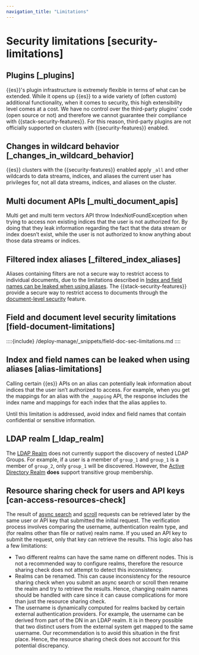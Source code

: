 ```yaml
---
navigation_title: "Limitations"
---
```


# Security limitations [security-limitations]



## Plugins [_plugins]

{{es}}'s plugin infrastructure is extremely flexible in terms of what can be extended. While it opens up {{es}} to a wide variety of (often custom) additional functionality, when it comes to security, this high extensibility level comes at a cost. We have no control over the third-party plugins' code (open source or not) and therefore we cannot guarantee their compliance with {{stack-security-features}}. For this reason, third-party plugins are not officially supported on clusters with {{security-features}} enabled.


## Changes in wildcard behavior [_changes_in_wildcard_behavior]

{{es}} clusters with the {{security-features}} enabled apply `_all` and other wildcards to data streams, indices, and aliases the current user has privileges for, not all data streams, indices, and aliases on the cluster.


## Multi document APIs [_multi_document_apis]

Multi get and multi term vectors API throw IndexNotFoundException when trying to access non existing indices that the user is not authorized for. By doing that they leak information regarding the fact that the data stream or index doesn’t exist, while the user is not authorized to know anything about those data streams or indices.


## Filtered index aliases [_filtered_index_aliases]

Aliases containing filters are not a secure way to restrict access to individual documents, due to the limitations described in [Index and field names can be leaked when using aliases](../../../deploy-manage/security.md#alias-limitations). The {{stack-security-features}} provide a secure way to restrict access to documents through the [document-level security](../../../deploy-manage/users-roles/cluster-or-deployment-auth/controlling-access-at-document-field-level.md) feature.


## Field and document level security limitations [field-document-limitations]

::::{include} /deploy-manage/_snippets/field-doc-sec-limitations.md
::::

## Index and field names can be leaked when using aliases [alias-limitations]

Calling certain {{es}} APIs on an alias can potentially leak information about indices that the user isn’t authorized to access. For example, when you get the mappings for an alias with the `_mapping` API, the response includes the index name and mappings for each index that the alias applies to.

Until this limitation is addressed, avoid index and field names that contain confidential or sensitive information.


## LDAP realm [_ldap_realm]

The [LDAP Realm](../../../deploy-manage/users-roles/cluster-or-deployment-auth/ldap.md) does not currently support the discovery of nested LDAP Groups. For example, if a user is a member of `group_1` and `group_1` is a member of `group_2`, only `group_1` will be discovered. However, the [Active Directory Realm](../../../deploy-manage/users-roles/cluster-or-deployment-auth/active-directory.md) **does** support transitive group membership.


## Resource sharing check for users and API keys [can-access-resources-check]

The result of [async search](https://www.elastic.co/docs/api/doc/elasticsearch/operation/operation-async-search-submit) and [scroll](https://www.elastic.co/docs/api/doc/elasticsearch/operation/operation-scroll) requests can be retrieved later by the same user or API key that submitted the initial request. The verification process involves comparing the username, authentication realm type, and (for realms other than file or native) realm name. If you used an API key to submit the request, only that key can retrieve the results. This logic also has a few limitations:

* Two different realms can have the same name on different nodes. This is not a recommended way to configure realms, therefore the resource sharing check does not attempt to detect this inconsistency.
* Realms can be renamed. This can cause inconsistency for the resource sharing check when you submit an async search or scroll then rename the realm and try to retrieve the results. Hence, changing realm names should be handled with care since it can cause complications for more than just the resource sharing check.
* The username is dynamically computed for realms backed by certain external authentication providers. For example, the username can be derived from part of the DN in an LDAP realm. It is in theory possible that two distinct users from the external system get mapped to the same username. Our recommendation is to avoid this situation in the first place. Hence, the resource sharing check does not account for this potential discrepancy.

